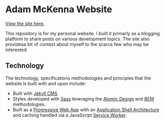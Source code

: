 # Adam McKenna Website

[View the site here.](https://amckenna.co/)

This repository is for my personal website. I built it primarly as a blogging platform to share posts on various development topics. The site also providesa bit of context about myself to the scarce few who may be interested.

## Technology

The technology, specifications methodologies and principles that the website is built with and upon include: 

* Built with [Jekyll CMS](https://jekyllrb.com/).
* Styles developed with [Sass](https://sass-lang.com/) leveraging the [Atomic Design](http://atomicdesign.bradfrost.com/chapter-2/) and [BEM](http://getbem.com/) methodologies.
* Built as a [Progressive Web App](https://www.google.co.uk/search?q=progressive+web+app&oq=progressive+web+app&aqs=chrome..69i57j0j69i65j69i60j69i65j69i59.2029j0j1&sourceid=chrome&ie=UTF-8) with an [Application Shell Architecture](https://developers.google.com/web/updates/2015/11/app-shell) and caching handled via a JavaScript [Service Worker](https://developers.google.com/web/fundamentals/primers/service-workers/).
